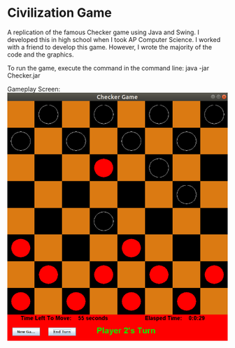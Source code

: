 # Civilization Game
A replication of the famous Checker game using Java and Swing. I developed this in high school when
I took AP Computer Science. I worked with a friend to develop this game. However, I wrote the majority
of the code and the graphics.

To run the game, execute the command in the command line:
java -jar Checker.jar

Gameplay Screen:
![alt text](https://github.com/dhuynh38/CheckerGame/blob/master/gameplay.png)